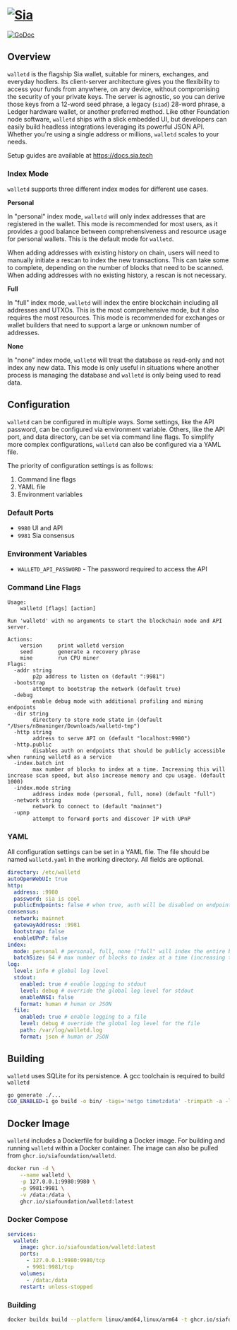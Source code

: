 # [![Sia](https://sia.tech/assets/banners/sia-banner-expanded-walletd.png)](http://sia.tech)

[![GoDoc](https://godoc.org/go.sia.tech/walletd?status.svg)](https://godoc.org/go.sia.tech/walletd)

## Overview

`walletd` is the flagship Sia wallet, suitable for miners, exchanges, and
everyday hodlers. Its client-server architecture gives you the flexibility
to access your funds from anywhere, on any device, without compromising the
security of your private keys. The server is agnostic, so you can derive
those keys from a 12-word seed phrase, a legacy (`siad`) 28-word phrase, a
Ledger hardware wallet, or another preferred method. Like other Foundation
node software, `walletd` ships with a slick embedded UI, but developers can
easily build headless integrations leveraging its powerful JSON API. Whether
you're using a single address or millions, `walletd` scales to your needs.

Setup guides are available at https://docs.sia.tech

### Index Mode
`walletd` supports three different index modes for different use cases.

**Personal**

In "personal" index mode, `walletd` will only index addresses that are registered in the
wallet. This mode is recommended for most users, as it provides a good balance between
comprehensiveness and resource usage for personal wallets. This is the default 
mode for `walletd`.

When adding addresses with existing history on chain, users will need to manually 
initiate a rescan to index the new transactions. This can take some to complete,
depending on the number of blocks that need to be scanned. When adding addresses 
with no existing history, a rescan is not necessary.

**Full**

In "full" index mode, `walletd` will index the entire blockchain including all addresses
and UTXOs. This is the most comprehensive mode, but it also requires the most 
resources. This mode is recommended for exchanges or wallet builders that need 
to support a large or unknown number of addresses.

**None**

In "none" index mode, `walletd` will treat the database as read-only and not 
index any new data. This mode is only useful in situations where another process
is managing the database and `walletd` is only being used to read data.

## Configuration

`walletd` can be configured in multiple ways. Some settings, like the API password,
can be configured via environment variable. Others, like the API port, and data
directory, can be set via command line flags. To simplify more complex configurations,
`walletd` can also be configured via a YAML file.

The priority of configuration settings is as follows:
1. Command line flags
2. YAML file
3. Environment variables

### Default Ports
+ `9980` UI and API
+ `9981` Sia consensus

### Environment Variables
+ `WALLETD_API_PASSWORD` - The password required to access the API

### Command Line Flags
```
Usage:
    walletd [flags] [action]

Run 'walletd' with no arguments to start the blockchain node and API server.

Actions:
    version     print walletd version
    seed        generate a recovery phrase
    mine        run CPU miner
Flags:
  -addr string
        p2p address to listen on (default ":9981")
  -bootstrap
        attempt to bootstrap the network (default true)
  -debug
        enable debug mode with additional profiling and mining endpoints
  -dir string
        directory to store node state in (default "/Users/n8maninger/Downloads/walletd-tmp")
  -http string
        address to serve API on (default "localhost:9980")
  -http.public
        disables auth on endpoints that should be publicly accessible when running walletd as a service
  -index.batch int
        max number of blocks to index at a time. Increasing this will increase scan speed, but also increase memory and cpu usage. (default 1000)
  -index.mode string
        address index mode (personal, full, none) (default "full")
  -network string
        network to connect to (default "mainnet")
  -upnp
        attempt to forward ports and discover IP with UPnP
```

### YAML
All configuration settings can be set in a YAML file. The file should be named 
`walletd.yaml` in the working directory. All fields are optional.
```yaml
directory: /etc/walletd
autoOpenWebUI: true
http:
  address: :9980
  password: sia is cool
  publicEndpoints: false # when true, auth will be disabled on endpoints that should be publicly accessible when running walletd as a service
consensus:
  network: mainnet
  gatewayAddress: :9981
  bootstrap: false
  enableUPnP: false
index:
  mode: personal # personal, full, none ("full" will index the entire blockchain, "personal" will only index addresses that are registered in the wallet, "none" will treat the database as read-only and not index any new data)
  batchSize: 64 # max number of blocks to index at a time (increasing this will increase scan speed, but also increase memory and cpu usage)
log:
  level: info # global log level
  stdout:
    enabled: true # enable logging to stdout
    level: debug # override the global log level for stdout
    enableANSI: false
    format: human # human or JSON
  file:
    enabled: true # enable logging to a file
    level: debug # override the global log level for the file
    path: /var/log/walletd.log
    format: json # human or JSON
```

## Building
`walletd` uses SQLite for its persistence. A gcc toolchain is required to build `walletd`

```sh
go generate ./...
CGO_ENABLED=1 go build -o bin/ -tags='netgo timetzdata' -trimpath -a -ldflags '-s -w' ./cmd/walletd
```

## Docker Image
`walletd` includes a Dockerfile for building a Docker image. For building and 
running `walletd` within a Docker container. The image can also be pulled from `ghcr.io/siafoundation/walletd`.

```sh
docker run -d \
	--name walletd \
	-p 127.0.0.1:9980:9980 \
	-p 9981:9981 \
	-v /data:/data \
	ghcr.io/siafoundation/walletd:latest
```

### Docker Compose
```yml
services:
  walletd:
    image: ghcr.io/siafoundation/walletd:latest
    ports:
      - 127.0.0.1:9980:9980/tcp
      - 9981:9981/tcp
    volumes:
      - /data:/data
    restart: unless-stopped
```

### Building

```sh
docker buildx build --platform linux/amd64,linux/arm64 -t ghcr.io/siafoundation/walletd:master .
```